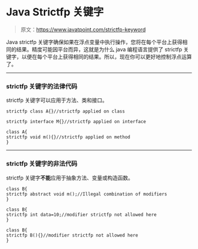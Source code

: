 # Java Strictfp 关键字

> 原文：<https://www.javatpoint.com/strictfp-keyword>

Java strictfp 关键字确保如果在浮点变量中执行操作，您将在每个平台上获得相同的结果。精度可能因平台而异，这就是为什么 java 编程语言提供了 strictfp 关键字，以便在每个平台上获得相同的结果。所以，现在你可以更好地控制浮点运算了。

* * *

### strictfp 关键字的法律代码

strictfp 关键字可以应用于方法、类和接口。

```
strictfp class A{}//strictfp applied on class

```

```
strictfp interface M{}//strictfp applied on interface

```

```
class A{
strictfp void m(){}//strictfp applied on method
}

```

* * *

### strictfp 关键字的非法代码

strictfp 关键字**不能**应用于抽象方法、变量或构造函数。

```
class B{
strictfp abstract void m();//Illegal combination of modifiers
}

```

```
class B{
strictfp int data=10;//modifier strictfp not allowed here
}

```

```
class B{
strictfp B(){}//modifier strictfp not allowed here
}

```